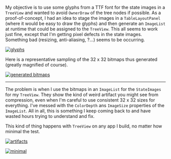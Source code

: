 My objective is to use some glyphs from a TTF font for the state images in a `TreeView` and wanted to avoid `OwnerDraw` of the tree nodes if possible. As a proof-of-concept, I had an idea to stage the images in a `TableLayoutPanel` (where it would be easy to draw the glyphs) and then generate an `ImageList` at runtime that could be assigned to the `TreeView`. This all seems to work just fine, except that I'm getting pixel defects in the state images. Something bad (resizing, anti-aliasing, ?...) seems to be occurring.

[![glyphs][1]][1]

Here is a representative sampling of the 32 x 32 bitmaps thus generated (greatly magnified of course).

[![generated bitmaps][2]][2]

***

The problem is when I use the bitmaps in an `ImageList` for the `StateImages` for my `TreeView`. They show the kind of weird artifact you might see from compression, even when I'm careful to use consistent 32 x 32 sizes for everything. I've messed with the `ColorDepth` ans `ImageSize` properties of the `ImageList`. All in all, this is something I keep coming back to and have wasted hours trying to understand and fix.

This kind of thing happens with `TreeView` on any app I build, no matter how minimal the test. 

[![artifacts][3]][3]

[![minimal][4]][4]


  [1]: https://i.stack.imgur.com/U46hn.png
  [2]: https://i.stack.imgur.com/R4p2B.png
  [3]: https://i.stack.imgur.com/CRMk4.png
  [4]: https://i.stack.imgur.com/TmLWr.png